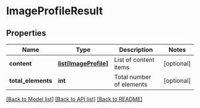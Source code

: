 # ImageProfileResult

## Properties
Name | Type | Description | Notes
------------ | ------------- | ------------- | -------------
**content** | [**list[ImageProfile]**](ImageProfile.md) | List of content items | [optional] 
**total_elements** | **int** | Total number of elements | [optional] 

[[Back to Model list]](../README.md#documentation-for-models) [[Back to API list]](../README.md#documentation-for-api-endpoints) [[Back to README]](../README.md)

